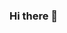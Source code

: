 ### Hi there 👋

<!--
**ZhangQian-Cheryl/ZhangQian-Cheryl** is a ✨ _special_ ✨ repository because its `README.md` (this file) appears on your GitHub profile.

Here are some ideas to get you started:

- 🔭 I’m currently working on ...
- 🌱 I’m currently learning ...
- 👯 I’m looking to collaborate on ...
- 🤔 I’m looking for help with ...
- 💬 Ask me about 哈哈哈
- 📫 How to reach me: ...
- 😄 Pronouns: ...
- ⚡ Fun fact: ...
-->
